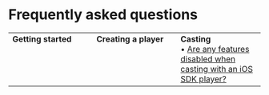 # Frequently asked questions

<table>
  <tr>
    <td width="33%" valign="top"><strong>Getting started</strong></td>
    <td width="33%" valign="top"><strong>Creating a player</strong></td> 
    <td width="33%" valign="top"><strong>Casting</strong><br/>&bull; <a href="../which-features-are-disabled-during-ios-casting">Are any features disabled when casting with an iOS SDK player?</a></td>
  </tr>
</table>